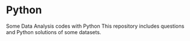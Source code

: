 # Python
Some Data Analysis codes with Python
This repository includes questions and Python solutions of some datasets.
